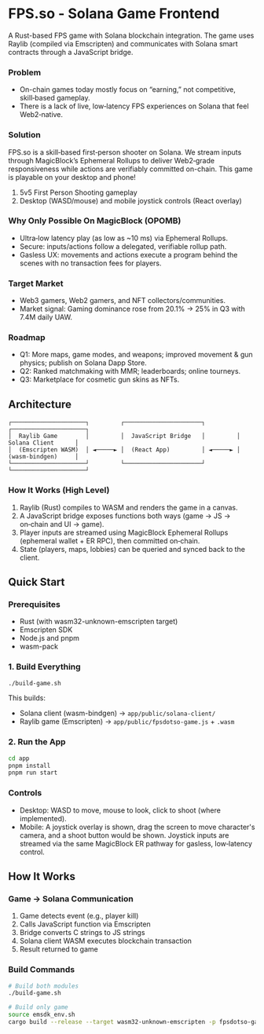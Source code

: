 # FPS.so - Solana Game Frontend

A Rust-based FPS game with Solana blockchain integration. The game uses Raylib (compiled via Emscripten) and communicates with Solana smart contracts through a JavaScript bridge.

### Problem

- On-chain games today mostly focus on “earning,” not competitive, skill‑based gameplay.
- There is a lack of live, low‑latency FPS experiences on Solana that feel Web2‑native.

### Solution

FPS.so is a skill‑based first‑person shooter on Solana. We stream inputs through MagicBlock’s Ephemeral Rollups to deliver Web2‑grade responsiveness while actions are verifiably committed on-chain. This game is playable on your desktop and phone!

1. 5v5 First Person Shooting gameplay
2. Desktop (WASD/mouse) and mobile joystick controls (React overlay)

### Why Only Possible On MagicBlock (OPOMB)

- Ultra‑low latency play (as low as ~10 ms) via Ephemeral Rollups.
- Secure: inputs/actions follow a delegated, verifiable rollup path.
- Gasless UX: movements and actions execute a program behind the scenes with no transaction fees for players.

### Target Market

- Web3 gamers, Web2 gamers, and NFT collectors/communities.
- Market signal: Gaming dominance rose from 20.1% → 25% in Q3 with 7.4M daily UAW.

### Roadmap

- Q1: More maps, game modes, and weapons; improved movement & gun physics; publish on Solana Dapp Store.
- Q2: Ranked matchmaking with MMR; leaderboards; online tourneys.
- Q3: Marketplace for cosmetic gun skins as NFTs.

## Architecture

```
┌─────────────────────┐         ┌──────────────────────┐         ┌─────────────────────┐
│  Raylib Game        │         │  JavaScript Bridge   │         │  Solana Client      │
│  (Emscripten WASM)  │ ◄─────► │  (React App)         │ ◄─────► │  (wasm-bindgen)     │
└─────────────────────┘         └──────────────────────┘         └─────────────────────┘
```

### How It Works (High Level)

1. Raylib (Rust) compiles to WASM and renders the game in a canvas.
2. A JavaScript bridge exposes functions both ways (game → JS → on‑chain and UI → game).
3. Player inputs are streamed using MagicBlock Ephemeral Rollups (ephemeral wallet + ER RPC), then committed on‑chain.
4. State (players, maps, lobbies) can be queried and synced back to the client.

## Quick Start

### Prerequisites

- Rust (with wasm32-unknown-emscripten target)
- Emscripten SDK
- Node.js and pnpm
- wasm-pack

### 1. Build Everything

```bash
./build-game.sh
```

This builds:

- Solana client (wasm-bindgen) → `app/public/solana-client/`
- Raylib game (Emscripten) → `app/public/fpsdotso-game.js` + `.wasm`

### 2. Run the App

```bash
cd app
pnpm install
pnpm run start
```

### Controls

- Desktop: WASD to move, mouse to look, click to shoot (where implemented).
- Mobile: A joystick overlay is shown, drag the screen to move character's camera, and a shoot button would be shown. Joystick inputs are streamed via the same MagicBlock ER pathway for gasless, low‑latency control.

## How It Works

### Game → Solana Communication

1. Game detects event (e.g., player kill)
2. Calls JavaScript function via Emscripten
3. Bridge converts C strings to JS strings
4. Solana client WASM executes blockchain transaction
5. Result returned to game

### Build Commands

```bash
# Build both modules
./build-game.sh

# Build only game
source emsdk_env.sh
cargo build --release --target wasm32-unknown-emscripten -p fpsdotso-game


```
